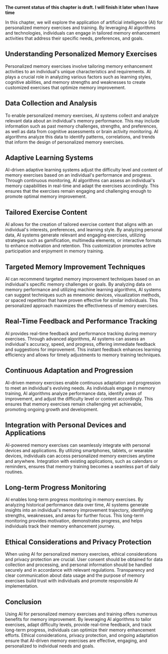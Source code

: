 **The current status of this chapter is draft. I will finish it later when I have time**

In this chapter, we will explore the application of artificial intelligence (AI) for personalized memory exercises and training. By leveraging AI algorithms and technologies, individuals can engage in tailored memory enhancement activities that address their specific needs, preferences, and goals.

Understanding Personalized Memory Exercises
-------------------------------------------

Personalized memory exercises involve tailoring memory enhancement activities to an individual's unique characteristics and requirements. AI plays a crucial role in analyzing various factors such as learning styles, cognitive abilities, and memory strengths and weaknesses to create customized exercises that optimize memory improvement.

Data Collection and Analysis
----------------------------

To enable personalized memory exercises, AI systems collect and analyze relevant data about an individual's memory performance. This may include information such as past memory challenges, strengths, and preferences, as well as data from cognitive assessments or brain activity monitoring. AI algorithms analyze this data to identify patterns, correlations, and trends that inform the design of personalized memory exercises.

Adaptive Learning Systems
-------------------------

AI-driven adaptive learning systems adjust the difficulty level and content of memory exercises based on an individual's performance and progress. Through continuous monitoring, AI algorithms can assess an individual's memory capabilities in real-time and adapt the exercises accordingly. This ensures that the exercises remain engaging and challenging enough to promote optimal memory improvement.

Tailored Exercise Content
-------------------------

AI allows for the creation of tailored exercise content that aligns with an individual's interests, preferences, and learning style. By analyzing personal data, AI systems generate relevant and engaging exercises, utilizing strategies such as gamification, multimedia elements, or interactive formats to enhance motivation and retention. This customization promotes active participation and enjoyment in memory training.

Targeted Memory Improvement Techniques
--------------------------------------

AI can recommend targeted memory improvement techniques based on an individual's specific memory challenges or goals. By analyzing data on memory performance and utilizing machine learning algorithms, AI systems can suggest techniques such as mnemonic devices, visualization methods, or spaced repetition that have proven effective for similar individuals. This personalized approach maximizes the effectiveness of memory exercises.

Real-Time Feedback and Performance Tracking
-------------------------------------------

AI provides real-time feedback and performance tracking during memory exercises. Through advanced algorithms, AI systems can assess an individual's accuracy, speed, and progress, offering immediate feedback and suggestions for improvement. This instant feedback enhances learning efficiency and allows for timely adjustments to memory training techniques.

Continuous Adaptation and Progression
-------------------------------------

AI-driven memory exercises enable continuous adaptation and progression to meet an individual's evolving needs. As individuals engage in memory training, AI algorithms analyze performance data, identify areas of improvement, and adjust the difficulty level or content accordingly. This ensures that memory exercises remain challenging yet achievable, promoting ongoing growth and development.

Integration with Personal Devices and Applications
--------------------------------------------------

AI-powered memory exercises can seamlessly integrate with personal devices and applications. By utilizing smartphones, tablets, or wearable devices, individuals can access personalized memory exercises anytime and anywhere. Integration with existing applications, such as calendars or reminders, ensures that memory training becomes a seamless part of daily routines.

Long-term Progress Monitoring
-----------------------------

AI enables long-term progress monitoring in memory exercises. By analyzing historical performance data over time, AI systems generate insights into an individual's memory improvement trajectory, identifying strengths, weaknesses, and areas for further focus. This long-term monitoring provides motivation, demonstrates progress, and helps individuals track their memory enhancement journey.

Ethical Considerations and Privacy Protection
---------------------------------------------

When using AI for personalized memory exercises, ethical considerations and privacy protection are crucial. User consent should be obtained for data collection and processing, and personal information should be handled securely and in accordance with relevant regulations. Transparency and clear communication about data usage and the purpose of memory exercises build trust with individuals and promote responsible AI implementation.

Conclusion
----------

Using AI for personalized memory exercises and training offers numerous benefits for memory improvement. By leveraging AI algorithms to tailor exercises, adapt difficulty levels, provide real-time feedback, and track long-term progress, individuals can optimize their memory enhancement efforts. Ethical considerations, privacy protection, and ongoing adaptation ensure that AI-driven memory exercises are effective, engaging, and personalized to individual needs and goals.

